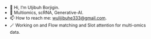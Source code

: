 - 👋 Hi, I’m Uljibuh Borjigin.
- 🧬 Multiomics, scRNA, Generative-AI. 
- 📫 How to reach me:  wulijibuhe333@gmail.com.
- 🪄 Working on and Flow matching and Slot attention for multi-omics data.

